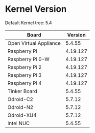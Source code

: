 
# Kernel Version

Default Kernel tree: 5.4

| Board | Version |
|-------|---------|
| Open Virtual Appliance | 5.4.55 |
| Raspberry Pi | 4.19.127 |
| Raspberry Pi 0-W | 4.19.127 |
| Raspberry Pi 2 | 4.19.127 |
| Raspberry Pi 3 | 4.19.127 |
| Raspberry Pi 4 | 4.19.127 |
| Tinker Board | 5.4.55 |
| Odroid-C2 | 5.7.12 |
| Odroid-N2 | 5.7.12 |
| Odroid-XU4 | 5.7.12 |
| Intel NUC | 5.4.55 |
